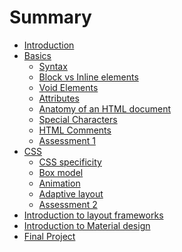 # Summary

* [Introduction](README.md)
* [Basics](basics/_basics.md)
   * [Syntax](basics/01_syntax.md)
   * [Block vs Inline elements](basics/02_block_vs_inline_elements.md)
   * [Void Elements](basics/03_void_elements.md)
   * [Attributes](basics/04_attributes.md)
   * [Anatomy of an HTML document](basics/05_anatomy_of_an_html_document.md)
   * [Special Characters](basics/06_special_characters.md)
   * [HTML Comments](basics/07_html_comments.md)
   * [Assessment 1](basics/assessment_1.md)
* [CSS](css/css.md)
  * [CSS specificity](css/css.md)
  * [Box model](css/css.md)
  * [Animation](css/css.md)
  * [Adaptive layout](css/css.md)
  * [Assessment 2](css/assessment_2.md)
* [Introduction to layout frameworks]()
* [Introduction to Material design]()
* [Final Project]()
